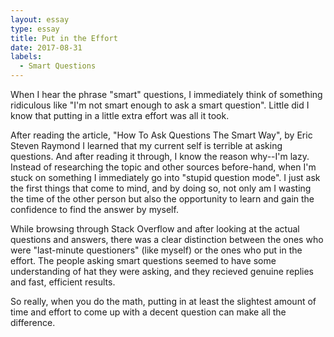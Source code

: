 ```yaml
---
layout: essay
type: essay
title: Put in the Effort
date: 2017-08-31
labels:
  - Smart Questions
---
```


When I hear the phrase "smart" questions, I immediately think of something ridiculous like "I'm not smart enough to ask a smart question". Little did I know that putting in a little extra effort was all it took. 

After reading the article, "How To Ask Questions The Smart Way", by Eric Steven Raymond I learned that my current self is terrible at asking questions. And after reading it through, I know the reason why--I'm lazy. Instead of researching the topic and other sources before-hand, when I'm stuck on something I immediately go into "stupid question mode". I just ask the first things that come to mind, and by doing so, not only am I wasting the time of the other person but also the opportunity to learn and gain the confidence to find the answer by myself. 

While browsing through Stack Overflow and after looking at the actual questions and answers, there was a clear distinction between the ones who were "last-minute questioners" (like myself) or the ones who put in the effort. The people asking smart questions seemed to have some understanding of hat they were asking, and they recieved genuine replies and fast, efficient results. 

So really, when you do the math, putting in at least the slightest amount of time and effort to come up with a decent question can make all the difference. 
